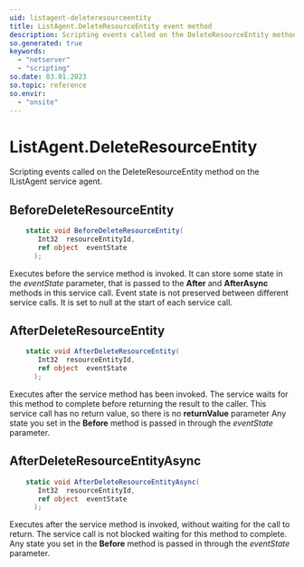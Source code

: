```yaml
---
uid: listagent-deleteresourceentity
title: ListAgent.DeleteResourceEntity event method
description: Scripting events called on the DeleteResourceEntity method on the ListAgent service agent.
so.generated: true
keywords:
  - "netserver"
  - "scripting"
so.date: 03.01.2023
so.topic: reference
so.envir:
  - "onsite"
---
```

# ListAgent.DeleteResourceEntity

Scripting events called on the <see cref='M:SuperOffice.CRM.Services.IListAgent.DeleteResourceEntity'>DeleteResourceEntity</see> method on the <see cref='IListAgent'>IListAgent</see>  service agent.

## BeforeDeleteResourceEntity
```cs
    static void BeforeDeleteResourceEntity(
       Int32  resourceEntityId,
       ref object  eventState
      );
```
Executes before the service method is invoked.
It can store some state in the *eventState* parameter, that is passed to the **After** and **AfterAsync** methods in this service call.
Event state is not preserved between different service calls. It is set to null at the start of each service call.
## AfterDeleteResourceEntity
```cs
    static void AfterDeleteResourceEntity(
       Int32  resourceEntityId,
       ref object  eventState
      );
```
Executes after the service method has been invoked. The service waits for this method to complete before returning the result to the caller.
This service call has no return value, so there is no **returnValue** parameter
Any state you set in the **Before** method is passed in through the *eventState* parameter.
## AfterDeleteResourceEntityAsync
```cs
    static void AfterDeleteResourceEntityAsync(
       Int32  resourceEntityId,
       ref object  eventState
      );
```
Executes after the service method is invoked, without waiting for the call to return.
The service call is not blocked waiting for this method to complete.
Any state you set in the **Before** method is passed in through the *eventState* parameter.

